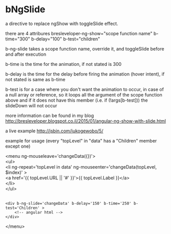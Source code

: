 # bNgSlide

a directive to replace ngShow with toggleSlide effect.

there are 4 attribures
bresleveloper-ng-show="scope function name"
b-time="300"
b-delay="100"
b-test="children"

b-ng-slide takes a scope function name, override it, and toggleSlide before and after execution

b-time is the time for the animation, if not stated is 300

b-delay is the time for the delay before firing the animation (hover intent), if not stated is same as b-time

b-test is for a case where you don't want the animation to occur, in case of a null array or reference, so it loops all the argument of the scope function above and if it does not have this member (i.e. if (!args[b-test])) the slideDown will not occur

more information can be found in my blog http://bresleveloper.blogspot.co.il/2015/01/angular-ng-show-with-slide.html

a live example http://jsbin.com/jukogewobo/5/

example for usage  (every "topLevel" in "data" has a "Children" member except one)

&lt;menu ng-mouseleave=&#39;changeData({})&#39;&gt;<br>
	&lt;ul&gt;<br>
		&lt;li ng-repeat=&#39;topLevel in data&#39; ng-mouseenter=&#39;changeData(topLevel, $index)&#39; &gt;<br>
			&lt;a href=&#39;{{ topLevel.URL || &#39;#&#39; }}&#39;&gt;{{ topLevel.Label }}&lt;/a&gt;<br>
		&lt;/li&gt;<br>
	&lt;/ul&gt;<br><br>

    <div b-ng-slide='changeData' b-delay='150' b-time='250' b-test='Children' >
		<!-- angular html -->
	</div>
&lt;/menu&gt;<br>